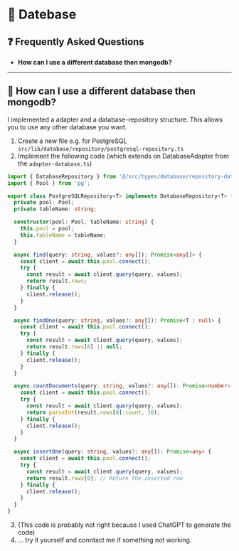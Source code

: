 # 📀 Datebase

## ❓ Frequently Asked Questions

- **How can I use a different database then mongodb?**

---

## 🦑 How can I use a different database then mongodb?

I implemented a adapter and a database-repository structure.
This allows you to use any other database you want.

1. Create a new file e.g. for PostgreSQL `src/lib/database/repository/postgresql-repository.ts`
2. Implement the following code (which extends on DatabaseAdapter from the `adapter-database.ts`)

```typescript
import { DatabaseRepository } from '@/src/types/database/repository-database';
import { Pool } from 'pg';

export class PostgreSQLRepository<T> implements DatabaseRepository<T> {
  private pool: Pool;
  private tableName: string;

  constructor(pool: Pool, tableName: string) {
    this.pool = pool;
    this.tableName = tableName;
  }

  async find(query: string, values?: any[]): Promise<any[]> {
    const client = await this.pool.connect();
    try {
      const result = await client.query(query, values);
      return result.rows;
    } finally {
      client.release();
    }
  }

  async findOne(query: string, values?: any[]): Promise<T | null> {
    const client = await this.pool.connect();
    try {
      const result = await client.query(query, values);
      return result.rows[0] || null;
    } finally {
      client.release();
    }
  }

  async countDocuments(query: string, values?: any[]): Promise<number> {
    const client = await this.pool.connect();
    try {
      const result = await client.query(query, values);
      return parseInt(result.rows[0].count, 10);
    } finally {
      client.release();
    }
  }

  async insertOne(query: string, values?: any[]): Promise<any> {
    const client = await this.pool.connect();
    try {
      const result = await client.query(query, values);
      return result.rows[0]; // Return the inserted row
    } finally {
      client.release();
    }
  }
}
```

3. (This code is probably not right because I used ChatGPT to generate the code)
4. ... try it yourself and conntact me if something not working.
